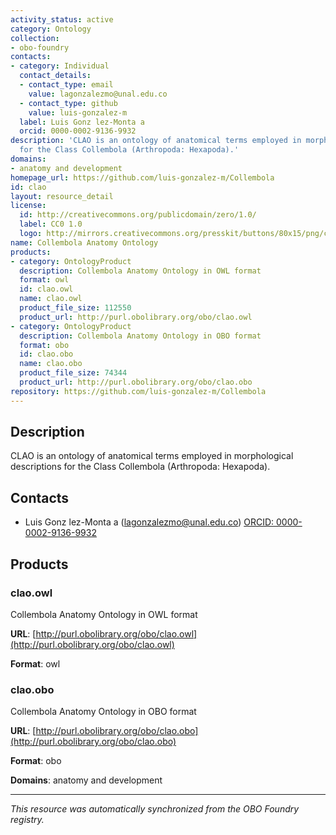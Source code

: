 ```yaml
---
activity_status: active
category: Ontology
collection:
- obo-foundry
contacts:
- category: Individual
  contact_details:
  - contact_type: email
    value: lagonzalezmo@unal.edu.co
  - contact_type: github
    value: luis-gonzalez-m
  label: Luis Gonz lez-Monta a
  orcid: 0000-0002-9136-9932
description: 'CLAO is an ontology of anatomical terms employed in morphological descriptions
  for the Class Collembola (Arthropoda: Hexapoda).'
domains:
- anatomy and development
homepage_url: https://github.com/luis-gonzalez-m/Collembola
id: clao
layout: resource_detail
license:
  id: http://creativecommons.org/publicdomain/zero/1.0/
  label: CC0 1.0
  logo: http://mirrors.creativecommons.org/presskit/buttons/80x15/png/cc-zero.png
name: Collembola Anatomy Ontology
products:
- category: OntologyProduct
  description: Collembola Anatomy Ontology in OWL format
  format: owl
  id: clao.owl
  name: clao.owl
  product_file_size: 112550
  product_url: http://purl.obolibrary.org/obo/clao.owl
- category: OntologyProduct
  description: Collembola Anatomy Ontology in OBO format
  format: obo
  id: clao.obo
  name: clao.obo
  product_file_size: 74344
  product_url: http://purl.obolibrary.org/obo/clao.obo
repository: https://github.com/luis-gonzalez-m/Collembola
---
```

## Description

CLAO is an ontology of anatomical terms employed in morphological descriptions for the Class Collembola (Arthropoda: Hexapoda).

## Contacts

- Luis Gonz lez-Monta a (lagonzalezmo@unal.edu.co) [ORCID: 0000-0002-9136-9932](https://orcid.org/0000-0002-9136-9932)

## Products

### clao.owl

Collembola Anatomy Ontology in OWL format

**URL**: [http://purl.obolibrary.org/obo/clao.owl](http://purl.obolibrary.org/obo/clao.owl)

**Format**: owl

### clao.obo

Collembola Anatomy Ontology in OBO format

**URL**: [http://purl.obolibrary.org/obo/clao.obo](http://purl.obolibrary.org/obo/clao.obo)

**Format**: obo

**Domains**: anatomy and development

---

*This resource was automatically synchronized from the OBO Foundry registry.*